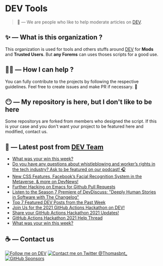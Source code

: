 # DEV Tools

> 🔧 — We are people who like to help moderate articles on [DEV](https://dev.to).

## ✨ — What is this organization ?

This organization is used for tools and others stuffs around [DEV](https://dev.to) for **Mods** and **Trusted Users**. But __any Forems__ can uses thoses scripts for a good use.


## 💪🏼 — How I can help ?

You can fully contribute to the projects by following the respective guidelines. Feel free to create issues and make PR if necessary. 🎉

## 😶 — My repository is here, but I don't like to be here

Some repositorys are forked from members who designed the script. If this is your case and you don't want your project to be featured here and modified, contact us.

## 📝 — Latest post from [DEV Team](https://dev.to/devteam)

<!-- BLOG-POST-LIST:START -->
- [What was your win this week?](https://dev.to/devteam/what-was-your-win-this-week-641)
- [Do you have any questions about whistleblowing and worker’s rights in the tech industry? Ask to be featured on our podcast! 🎧](https://dev.to/devteam/do-you-have-any-questions-about-whistleblowing-and-workers-rights-in-the-tech-industry-ask-to-be-featured-on-our-podcast-420g)
- [New CSS Features, Facebook’s Facial Recognition System in the Metaverse, &amp; more on DevNews!](https://dev.to/devteam/new-css-features-facebooks-facial-recognition-system-in-the-metaverse-more-on-devnews-47hp)
- [Further Hacking on Emacs for Github Pull Requests](https://dev.to/devteam/further-hacking-on-emacs-for-github-pull-requests-f9a)
- [Listen to the Season 7 Premiere of DevDiscuss: &quot;Deeply Human Stories in Software with The Changelog&quot;](https://dev.to/devteam/listen-to-the-season-7-premiere-of-devdiscuss-deeply-human-stories-in-software-with-the-changelog-ip1)
- [Top 7 Featured DEV Posts from the Past Week](https://dev.to/devteam/top-7-featured-dev-posts-from-the-past-week-658)
- [Join Us for the 2021 GitHub Actions Hackathon on DEV!](https://dev.to/devteam/join-us-for-the-2021-github-actions-hackathon-on-dev-4hn4)
- [Share your GitHub Actions Hackathon 2021 Updates!](https://dev.to/devteam/share-your-github-actions-hackathon-2021-updates-57k)
- [GitHub Actions Hackathon 2021 Help Thread](https://dev.to/devteam/github-actions-hackathon-2021-help-thread-1lk0)
- [What was your win this week?](https://dev.to/devteam/what-was-your-win-this-week-3p1o)
<!-- BLOG-POST-LIST:END -->


## ☕ — Contact us

[![Follow me on DEV](https://img.shields.io/badge/dev.to-%2308090A.svg?&style=for-the-badge&logo=dev.to&logoColor=white&alt=devto)](https://dev.to/thomasbnt)
[![Contact me on Twitter @Thomasbnt_](https://img.shields.io/badge/Contact%20me%20on%20Twitter-%231DA1F2.svg?&style=for-the-badge&logo=twitter&logoColor=white&alt=twitter)](https://twitter.com/messages/1142357270-1142357270?text=Hello,%20I%20contact%20you%20from%20devtotools%20&recipient_id=1142357270) [![GitHub Sponsors](https://img.shields.io/badge/Sponsor%20me-%23EA54AE.svg?&style=for-the-badge&logo=github-sponsors&logoColor=white)](https://github.com/sponsors/thomasbnt)



